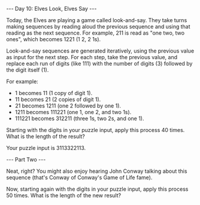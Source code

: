 --- Day 10: Elves Look, Elves Say ---

Today, the Elves are playing a game called look-and-say. They take turns making sequences by reading aloud the previous sequence and using that reading as the next sequence. For example, 211 is read as "one two, two ones", which becomes 1221 (1 2, 2 1s).

Look-and-say sequences are generated iteratively, using the previous value as input for the next step. For each step, take the previous value, and replace each run of digits (like 111) with the number of digits (3) followed by the digit itself (1).

For example:

-   1 becomes 11 (1 copy of digit 1).
-   11 becomes 21 (2 copies of digit 1).
-   21 becomes 1211 (one 2 followed by one 1).
-   1211 becomes 111221 (one 1, one 2, and two 1s).
-   111221 becomes 312211 (three 1s, two 2s, and one 1).

Starting with the digits in your puzzle input, apply this process 40 times. What is the length of the result?

Your puzzle input is 3113322113.

--- Part Two ---

Neat, right? You might also enjoy hearing John Conway talking about this sequence (that's Conway of Conway's Game of Life fame).

Now, starting again with the digits in your puzzle input, apply this process 50 times. What is the length of the new result?
